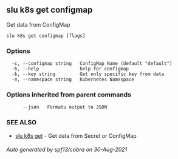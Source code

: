 ## slu k8s get configmap

Get data from ConfigMap

```
slu k8s get configmap [flags]
```

### Options

```
  -c, --configmap string   ConfigMap Name (default "default")
  -h, --help               help for configmap
  -k, --key string         Get only specific key from data
  -n, --namespace string   Kubernetes Namespace
```

### Options inherited from parent commands

```
      --json   Formatu output to JSON
```

### SEE ALSO

* [slu k8s get](slu_k8s_get.md)	 - Get data from Secret or ConfigMap

###### Auto generated by spf13/cobra on 30-Aug-2021
